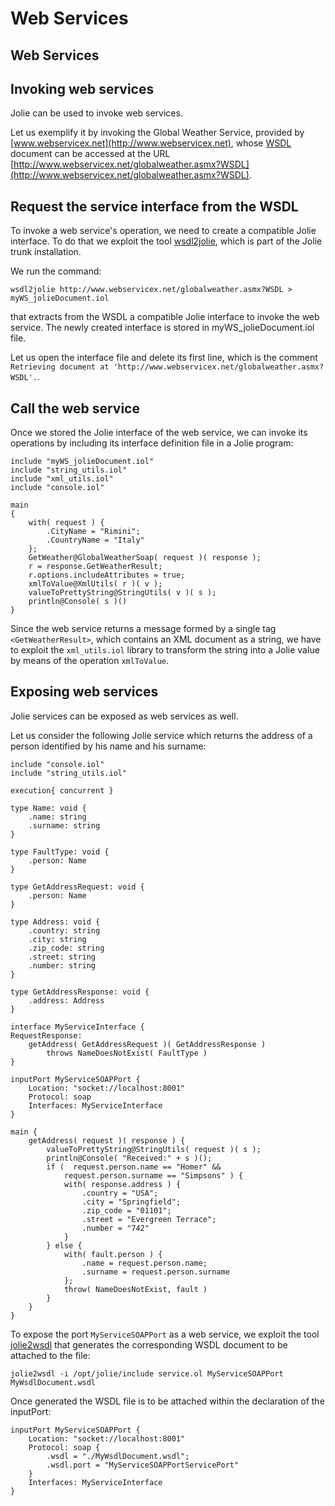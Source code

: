 # Web Services

## Web Services

## Invoking web services

Jolie can be used to invoke web services.

Let us exemplify it by invoking the Global Weather Service, provided by [www.webservicex.net](http://www.webservicex.net), whose [WSDL](http://www.w3.org/TR/wsdl) document can be accessed at the URL [http://www.webservicex.net/globalweather.asmx?WSDL](http://www.webservicex.net/globalweather.asmx?WSDL).

## Request the service interface from the WSDL

To invoke a web service's operation, we need to create a compatible Jolie interface. To do that we exploit the tool [wsdl2jolie](https://github.com/jolie/docs/tree/24acbcbc99f476d137eac12e1f9766e2f30e3fff/docs/web_services/wsdl2jolie/README.md), which is part of the Jolie trunk installation.

We run the command:

`wsdl2jolie http://www.webservicex.net/globalweather.asmx?WSDL > myWS_jolieDocument.iol`

that extracts from the WSDL a compatible Jolie interface to invoke the web service. The newly created interface is stored in myWS\_jolieDocument.iol file.

Let us open the interface file and delete its first line, which is the comment `Retrieving document at 'http://www.webservicex.net/globalweather.asmx?WSDL'.`.

## Call the web service

Once we stored the Jolie interface of the web service, we can invoke its operations by including its interface definition file in a Jolie program:

```text
include "myWS_jolieDocument.iol"
include "string_utils.iol"
include "xml_utils.iol"
include "console.iol"

main
{
    with( request ) {
        .CityName = "Rimini";
        .CountryName = "Italy"
    };
    GetWeather@GlobalWeatherSoap( request )( response );
    r = response.GetWeatherResult;
    r.options.includeAttributes = true;
    xmlToValue@XmlUtils( r )( v );
    valueToPrettyString@StringUtils( v )( s );
    println@Console( s )()
}
```

Since the web service returns a message formed by a single tag `<GetWeatherResult>`, which contains an XML document as a string, we have to exploit the `xml_utils.iol` library to transform the string into a Jolie value by means of the operation `xmlToValue`.

## Exposing web services

Jolie services can be exposed as web services as well.

Let us consider the following Jolie service which returns the address of a person identified by his name and his surname:

```text
include "console.iol"
include "string_utils.iol"

execution{ concurrent }

type Name: void {
    .name: string
    .surname: string
}

type FaultType: void {
    .person: Name
}

type GetAddressRequest: void {
    .person: Name
}

type Address: void {
    .country: string
    .city: string
    .zip_code: string
    .street: string
    .number: string
}

type GetAddressResponse: void {
    .address: Address
}

interface MyServiceInterface {
RequestResponse:
    getAddress( GetAddressRequest )( GetAddressResponse ) 
        throws NameDoesNotExist( FaultType )
}

inputPort MyServiceSOAPPort {
    Location: "socket://localhost:8001"
    Protocol: soap
    Interfaces: MyServiceInterface
}

main {
    getAddress( request )( response ) {
        valueToPrettyString@StringUtils( request )( s );
        println@Console( "Received:" + s )();
        if (  request.person.name == "Homer" &&
            request.person.surname == "Simpsons" ) {
            with( response.address ) {
                .country = "USA";
                .city = "Springfield";
                .zip_code = "01101";
                .street = "Evergreen Terrace";
                .number = "742"
            }
        } else {
            with( fault.person ) {
                .name = request.person.name;
                .surname = request.person.surname
            };
            throw( NameDoesNotExist, fault )
        }
    }
}
```

To expose the port `MyServiceSOAPPort` as a web service, we exploit the tool [jolie2wsdl](https://github.com/jolie/docs/tree/24acbcbc99f476d137eac12e1f9766e2f30e3fff/docs/web_services/jolie2wsdl/README.md) that generates the corresponding WSDL document to be attached to the file:

`jolie2wsdl -i /opt/jolie/include service.ol MyServiceSOAPPort MyWsdlDocument.wsdl`

Once generated the WSDL file is to be attached within the declaration of the inputPort:

```text
inputPort MyServiceSOAPPort {
    Location: "socket://localhost:8001"
    Protocol: soap {
        .wsdl = "./MyWsdlDocument.wsdl";
        .wsdl.port = "MyServiceSOAPPortServicePort"
    }
    Interfaces: MyServiceInterface
}
```

